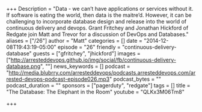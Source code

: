 +++
Description = "Data - we can’t have applications or services without it. If software is eating the world, then data is the maitre’d. However, it can be challenging to incorporate database design and release into the world of continuous delivery and devops. Grant Fritchey and Jonathan Hickford of Redgate join Matt and Trevor for a discussion of DevOps and Databases."
aliases = ["/26"]
author = "Matt"
categories = []
date = "2014-12-08T19:43:19-05:00"
episode = "26"
friendly = "continuous-delivery-database"
guests = ["gfritchey", "jhickford"]
images = ["http://arresteddevops.github.io/img/social/fb/continuous-delivery-database.png", ""]
news_keywords = []
podcast = "http://media.blubrry.com/arresteddevops/podcasts.arresteddevops.com/arrested-devops-podcast-episode026.mp3"
podcast_bytes = ""
podcast_duration = ""
sponsors = ["pagerduty", "redgate"]
tags = []
title = "The Database: The Elephant in the Room"
youtube = "QLKx3M06Tm8"

+++
